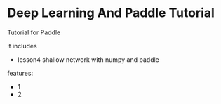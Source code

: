 # Deep Learning And Paddle Tutorial

Tutorial for Paddle

it includes
* lesson4  shallow network with numpy and paddle

features:
* 1 
* 2
